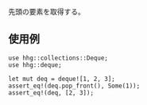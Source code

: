先頭の要素を取得する。

## 使用例

```
use hhg::collections::Deque;
use hhg::deque;

let mut deq = deque![1, 2, 3];
assert_eq!(deq.pop_front(), Some(1));
assert_eq!(deq, [2, 3]);
```
